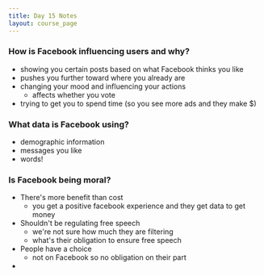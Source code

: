 ```yaml
---
title: Day 15 Notes
layout: course_page
---
```


### How is Facebook influencing users and why?
- showing you certain posts based on what Facebook thinks you like
- pushes you further toward where you already are
- changing your mood and influencing your actions
  - affects whether you vote
- trying to get you to spend time (so you see more ads and they make $)

### What data is Facebook using?
- demographic information
- messages you like
- words!

### Is Facebook being moral?
- There's more benefit than cost
  - you get a positive facebook experience and they get data to get money
- Shouldn't be regulating free speech
  - we're not sure how much they are filtering
  - what's their obligation to ensure free speech
- People have a choice
  - not on Facebook so no obligation on their part
- 
